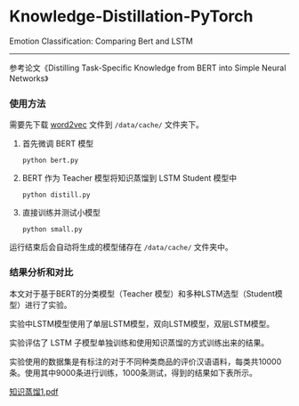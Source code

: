 # Knowledge-Distillation-PyTorch

Emotion Classification: Comparing Bert and LSTM

---

参考论文《Distilling Task-Specific Knowledge from BERT into Simple Neural Networks》

### 使用方法

需要先下载 [word2vec](https://drive.google.com/file/d/1LgdxEJ78Y3BnHPeQLjnwLLVzz_oI760r/view?usp=sharing) 文件到 `/data/cache/` 文件夹下。

1. 首先微调 BERT 模型

   ```
   python bert.py
   ```

2. BERT 作为 Teacher 模型将知识蒸馏到 LSTM Student 模型中

   ```
   python distill.py
   ```

3. 直接训练并测试小模型

   ```
   python small.py
   ```

运行结束后会自动将生成的模型储存在 `/data/cache/` 文件夹中。

### 结果分析和对比

本文对于基于BERT的分类模型（Teacher 模型）和多种LSTM选型（Student模型）进行了实验。

实验中LSTM模型使用了单层LSTM模型，双向LSTM模型，双层LSTM模型。

实验评估了 LSTM 子模型单独训练和使用知识蒸馏的方式训练出来的结果。

实验使用的数据集是有标注的对于不同种类商品的评价汉语语料，每类共10000条。使用其中9000条进行训练，1000条测试，得到的结果如下表所示。

[知识蒸馏1.pdf](img/知识蒸馏1.pdf) 

